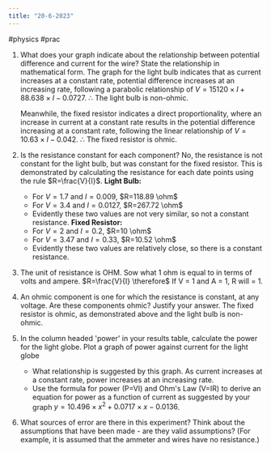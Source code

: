 ```yaml
---
title: "20-6-2023"
---
```

#physics #prac 

1. What does your graph indicate about the relationship between potential difference and current for the wire? State the relationship in mathematical form.
    The graph for the light bulb indicates that as current increases at a constant rate, potential difference increases at an increasing rate, following a parabolic relationship of $V=15120\times I + 88.638\times I - 0.0727$.
    $\therefore$ The light bulb is non-ohmic.
    
    Meanwhile, the fixed resistor indicates a direct proportionality, where an increase in current at a constant rate results in the potential difference increasing at a constant rate, following the linear relationship of $V=10.63\times I-0.042$.
    $\therefore$ The fixed resistor is ohmic.

2. Is the resistance constant for each component?
    No, the resistance is not constant for the light bulb, but was constant for the fixed resistor. This is demonstrated by calculating the resistance for each date points using the rule $R=\frac{V}{I}$.
    **Light Bulb:**
	- For $V=1.7$ and $I=0.009$, $R=118.89 \ohm$ 
	- For $V=3.4$ and $I=0.0127$, $R=267.72 \ohm$
	- Evidently these two values are not very similar, so not a constant resistance.
    **Fixed Resistor:**
	- For $V=2$ and $I=0.2$, $R=10 \ohm$ 
	- For $V=3.47$ and $I=0.33$, $R=10.52 \ohm$
	- Evidently these two values are relatively close, so there is a constant resistance.

3. The unit of resistance is OHM. Sow what 1 ohm is equal to in terms of volts and ampere.
    $R=\frac{V}{I} \therefore$  If V = 1 and A = 1, R will = 1.

4. An ohmic component is one for which the resistance is constant, at any voltage. Are these components ohmic? Justify your answer.
    The fixed resistor is ohmic, as demonstrated above and the light bulb is non-ohmic.

5. In the column headed 'power' in your results table, calculate the power for the light globe. Plot a graph of power against current for the light globe
    - What relationship is suggested by this graph. 
       As current increases at a constant rate, power increases at an increasing rate.
     - Use the formula for power (P=VI) and Ohm's Law (V=IR) to derive an equation for power as a function of current as suggested by your graph
       $y=10.496\times x^{2}+0.0717\times x - 0.0136$.
 
6. What sources of error are there in this experiment? Think about the assumptions that have been made - are they valid assumptions? (For example, it is assumed that the ammeter and wires have no resistance.)